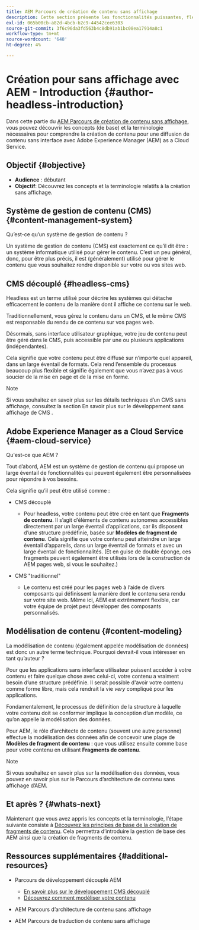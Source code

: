 ```yaml
---
title: AEM Parcours de création de contenu sans affichage
description: Cette section présente les fonctionnalités puissantes, flexibles et sans interface d’Adobe Experience Manager as a Cloud Service et explique comment créer du contenu pour votre projet.
exl-id: 065b00cb-a82d-4bcb-b2c9-44542cee6303
source-git-commit: 3f6c96da3fd563b4c8db91ab1bc08ea17914a8c1
workflow-type: tm+mt
source-wordcount: '648'
ht-degree: 4%

---
```


# Création pour sans affichage avec AEM - Introduction {#author-headless-introduction}

Dans cette partie du [AEM Parcours de création de contenu sans affichage](overview.md), vous pouvez découvrir les concepts (de base) et la terminologie nécessaires pour comprendre la création de contenu pour une diffusion de contenu sans interface avec Adobe Experience Manager (AEM) as a Cloud Service.

## Objectif {#objective}

* **Audience** : débutant
* **Objectif**: Découvrez les concepts et la terminologie relatifs à la création sans affichage.

## Système de gestion de contenu (CMS) {#content-management-system}

Qu’est-ce qu’un système de gestion de contenu ?

Un système de gestion de contenu (CMS) est exactement ce qu’il dit être : un système informatique utilisé pour gérer le contenu. C’est un peu général, donc, pour être plus précis, il est (généralement) utilisé pour gérer le contenu que vous souhaitez rendre disponible sur votre ou vos sites web.

## CMS découplé {#headless-cms}

Headless est un terme utilisé pour décrire les systèmes qui détache efficacement le contenu de la manière dont il affiche ce contenu sur le web.

Traditionnellement, vous gérez le contenu dans un CMS, et le même CMS est responsable du rendu de ce contenu sur vos pages web.

Désormais, sans interface utilisateur graphique, votre jeu de contenu peut être géré dans le CMS, puis accessible par une ou plusieurs applications (indépendantes).

Cela signifie que votre contenu peut être diffusé sur n’importe quel appareil, dans un large éventail de formats. Cela rend l’ensemble du processus beaucoup plus flexible et signifie également que vous n’avez pas à vous soucier de la mise en page et de la mise en forme.

>[!NOTE]
>
>Si vous souhaitez en savoir plus sur les détails techniques d’un CMS sans affichage, consultez la section En savoir plus sur le développement sans affichage de CMS .

## Adobe Experience Manager as a Cloud Service {#aem-cloud-service}

Qu&#39;est-ce que AEM ?

Tout d’abord, AEM est un système de gestion de contenu qui propose un large éventail de fonctionnalités qui peuvent également être personnalisées pour répondre à vos besoins.

Cela signifie qu’il peut être utilisé comme :

* CMS découplé
   * Pour headless, votre contenu peut être créé en tant que **Fragments de contenu**.
Il s’agit d’éléments de contenu autonomes accessibles directement par un large éventail d’applications, car ils disposent d’une structure prédéfinie, basée sur **Modèles de fragment de contenu**.
Cela signifie que votre contenu peut atteindre un large éventail d’appareils, dans un large éventail de formats et avec un large éventail de fonctionnalités.
(Et en guise de double éponge, ces fragments peuvent également être utilisés lors de la construction de AEM pages web, si vous le souhaitez.)

* CMS &quot;traditionnel&quot;
   * Le contenu est créé pour les pages web à l’aide de divers composants qui définissent la manière dont le contenu sera rendu sur votre site web. Même ici, AEM est extrêmement flexible, car votre équipe de projet peut développer des composants personnalisés.

## Modélisation de contenu {#content-modeling}

La modélisation de contenu (également appelée modélisation de données) est donc un autre terme technique. Pourquoi devrait-il vous intéresser en tant qu’auteur ?

Pour que les applications sans interface utilisateur puissent accéder à votre contenu et faire quelque chose avec celui-ci, votre contenu a vraiment besoin d’une structure prédéfinie. Il serait possible d&#39;avoir votre contenu comme forme libre, mais cela rendrait la vie *very* compliqué pour les applications.

Fondamentalement, le processus de définition de la structure à laquelle votre contenu doit se conformer implique la conception d’un modèle, ce qu’on appelle la modélisation des données.

Pour AEM, le rôle d’architecte de contenu (souvent une autre personne) effectue la modélisation des données afin de concevoir une plage de **Modèles de fragment de contenu** : que vous utilisez ensuite comme base pour votre contenu en utilisant **Fragments de contenu**.

>[!NOTE]
>
>Si vous souhaitez en savoir plus sur la modélisation des données, vous pouvez en savoir plus sur le Parcours d’architecture de contenu sans affichage d’AEM.

## Et après ? {#whats-next}

Maintenant que vous avez appris les concepts et la terminologie, l’étape suivante consiste à [Découvrez les principes de base de la création de fragments de contenu](basics.md). Cela permettra d’introduire la gestion de base des AEM ainsi que la création de fragments de contenu.

## Ressources supplémentaires {#additional-resources}

* Parcours de développement découplé AEM
   * [En savoir plus sur le développement CMS découplé](/help/journey-headless/developer/learn-about.md)
   * [Découvrez comment modéliser votre contenu](/help/journey-headless/developer/model-your-content.md)

* AEM Parcours d’architecture de contenu sans affichage

* AEM Parcours de traduction de contenu sans affichage
